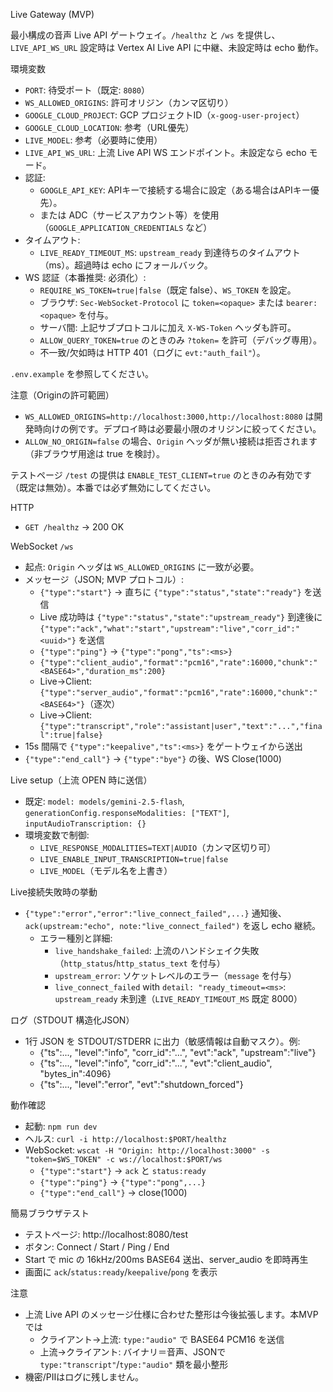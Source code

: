 Live Gateway (MVP)

最小構成の音声 Live API ゲートウェイ。`/healthz` と `/ws` を提供し、`LIVE_API_WS_URL` 設定時は Vertex AI Live API に中継、未設定時は echo 動作。

環境変数
- `PORT`: 待受ポート（既定: `8080`）
- `WS_ALLOWED_ORIGINS`: 許可オリジン（カンマ区切り）
- `GOOGLE_CLOUD_PROJECT`: GCP プロジェクトID（`x-goog-user-project`）
- `GOOGLE_CLOUD_LOCATION`: 参考（URL優先）
- `LIVE_MODEL`: 参考（必要時に使用）
- `LIVE_API_WS_URL`: 上流 Live API WS エンドポイント。未設定なら echo モード。
- 認証:
  - `GOOGLE_API_KEY`: APIキーで接続する場合に設定（ある場合はAPIキー優先）。
  - または ADC（サービスアカウント等）を使用（`GOOGLE_APPLICATION_CREDENTIALS` など）
 - タイムアウト:
   - `LIVE_READY_TIMEOUT_MS`: `upstream_ready` 到達待ちのタイムアウト（ms）。超過時は echo にフォールバック。
- WS 認証（本番推奨: 必須化）:
  - `REQUIRE_WS_TOKEN=true|false`（既定 false）、`WS_TOKEN` を設定。
  - ブラウザ: `Sec-WebSocket-Protocol` に `token=<opaque>` または `bearer:<opaque>` を付与。
  - サーバ間: 上記サブプロトコルに加え `X-WS-Token` ヘッダも許可。
  - `ALLOW_QUERY_TOKEN=true` のときのみ `?token=` を許可（デバッグ専用）。
  - 不一致/欠如時は HTTP 401（ログに `evt:"auth_fail"`）。

`.env.example` を参照してください。

注意（Originの許可範囲）
- `WS_ALLOWED_ORIGINS=http://localhost:3000,http://localhost:8080` は開発時向けの例です。デプロイ時は必要最小限のオリジンに絞ってください。
 - `ALLOW_NO_ORIGIN=false` の場合、`Origin` ヘッダが無い接続は拒否されます（非ブラウザ用途は true を検討）。
 
テストページ `/test` の提供は `ENABLE_TEST_CLIENT=true` のときのみ有効です（既定は無効）。本番では必ず無効にしてください。

HTTP
- `GET /healthz` → 200 OK

WebSocket `/ws`
- 起点: `Origin` ヘッダは `WS_ALLOWED_ORIGINS` に一致が必要。
- メッセージ（JSON; MVP プロトコル）:
  - `{"type":"start"}` → 直ちに `{"type":"status","state":"ready"}` を送信
  - Live 成功時は `{"type":"status","state":"upstream_ready"}` 到達後に `{"type":"ack","what":"start","upstream":"live","corr_id":"<uuid>"}` を送信
  - `{"type":"ping"}` → `{"type":"pong","ts":<ms>}`
  - `{"type":"client_audio","format":"pcm16","rate":16000,"chunk":"<BASE64>","duration_ms":200}`
  - Live→Client: `{"type":"server_audio","format":"pcm16","rate":16000,"chunk":"<BASE64>"}`（逐次）
  - Live→Client: `{"type":"transcript","role":"assistant|user","text":"...","final":true|false}`
- 15s 間隔で `{"type":"keepalive","ts":<ms>}` をゲートウェイから送出
- `{"type":"end_call"}` → `{"type":"bye"}` の後、WS Close(1000)

Live setup（上流 OPEN 時に送信）
- 既定: `model: models/gemini-2.5-flash`, `generationConfig.responseModalities: ["TEXT"]`, `inputAudioTranscription: {}`
- 環境変数で制御:
  - `LIVE_RESPONSE_MODALITIES=TEXT|AUDIO`（カンマ区切り可）
  - `LIVE_ENABLE_INPUT_TRANSCRIPTION=true|false`
  - `LIVE_MODEL`（モデル名を上書き）

Live接続失敗時の挙動
- `{"type":"error","error":"live_connect_failed",...}` 通知後、`ack(upstream:"echo", note:"live_connect_failed")` を返し echo 継続。
  - エラー種別と詳細:
    - `live_handshake_failed`: 上流のハンドシェイク失敗（`http_status`/`http_status_text` を付与）
    - `upstream_error`: ソケットレベルのエラー（`message` を付与）
    - `live_connect_failed` with `detail: "ready_timeout=<ms>`: `upstream_ready` 未到達（`LIVE_READY_TIMEOUT_MS` 既定 8000）

ログ（STDOUT 構造化JSON）
- 1行 JSON を STDOUT/STDERR に出力（敏感情報は自動マスク）。例:
  - {"ts":..., "level":"info", "corr_id":"...", "evt":"ack", "upstream":"live"}
  - {"ts":..., "level":"info", "corr_id":"...", "evt":"client_audio", "bytes_in":4096}
  - {"ts":..., "level":"error", "evt":"shutdown_forced"}

動作確認
- 起動: `npm run dev`
- ヘルス: `curl -i http://localhost:$PORT/healthz`
- WebSocket: `wscat -H "Origin: http://localhost:3000" -s "token=$WS_TOKEN" -c ws://localhost:$PORT/ws`
  - `{"type":"start"}` → `ack` と `status:ready`
  - `{"type":"ping"}` → `{"type":"pong",...}`
  - `{"type":"end_call"}` → close(1000)

簡易ブラウザテスト
- テストページ: http://localhost:8080/test
- ボタン: Connect / Start / Ping / End
- Start で mic の 16kHz/200ms BASE64 送出、server_audio を即時再生
- 画面に `ack`/`status:ready`/`keepalive`/`pong` を表示

注意
- 上流 Live API のメッセージ仕様に合わせた整形は今後拡張します。本MVPでは
  - クライアント→上流: `type:"audio"` で BASE64 PCM16 を送信
  - 上流→クライアント: バイナリ＝音声、JSONで `type:"transcript"`/`type:"audio"` 類を最小整形
- 機密/PIIはログに残しません。
